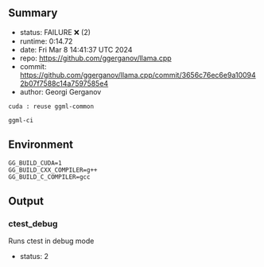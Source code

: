 ## Summary

- status:  FAILURE ❌ (2)
- runtime: 0:14.72
- date:    Fri Mar  8 14:41:37 UTC 2024
- repo:    https://github.com/ggerganov/llama.cpp
- commit:  https://github.com/ggerganov/llama.cpp/commit/3656c76ec6e9a100942b07f7588c14a7597585e4
- author:  Georgi Gerganov
```
cuda : reuse ggml-common

ggml-ci
```

## Environment

```
GG_BUILD_CUDA=1
GG_BUILD_CXX_COMPILER=g++
GG_BUILD_C_COMPILER=gcc
```

## Output

### ctest_debug

Runs ctest in debug mode
- status: 2
```

```

